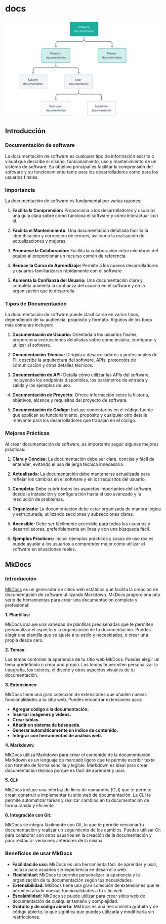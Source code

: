# docs

<img src="../../images/docs.png" width="800" >

## Introducción

### Documentación de software

La documentación de software es cualquier
tipo de información escrita o visual que describe el diseño, funcionamiento,
uso y mantenimiento de un sistema de software. Su objetivo principal es facilitar
la comprensión del software y su funcionamiento tanto para los desarrolladores como para los usuarios finales.

### Importancia

La documentación de software es fundamental por varias razones:

1. **Facilita la Comprensión:** Proporciona a los desarrolladores y usuarios una guía clara sobre cómo funciona el software y cómo interactuar con él.

2. **Facilita el Mantenimiento:** Una documentación detallada facilita la identificación y corrección de errores, así como la realización de actualizaciones y mejoras.

3. **Promueve la Colaboración:** Facilita la colaboración entre miembros del equipo al proporcionar un recurso común de referencia.

4. **Reduce la Curva de Aprendizaje:** Permite a los nuevos desarrolladores y usuarios familiarizarse rápidamente con el software.

5. **Aumenta la Confianza del Usuario:** Una documentación clara y completa aumenta la confianza del usuario en el software y en la organización que lo desarrolla.

### Tipos de Documentación

La documentación de software puede clasificarse en varios tipos, dependiendo de su audiencia, propósito y formato. Algunos de los tipos más comunes incluyen:

1. **Documentación de Usuario:** Orientada a los usuarios finales, proporciona instrucciones detalladas sobre cómo instalar, configurar y utilizar el software.

2. **Documentación Técnica:** Dirigida a desarrolladores y profesionales de TI, describe la arquitectura del software, APIs, protocolos de comunicación y otros detalles técnicos.

3. **Documentación de API:** Detalla cómo utilizar las APIs del software, incluyendo los endpoints disponibles, los parámetros de entrada y salida y los ejemplos de uso.

4. **Documentación de Proyecto:** Ofrece información sobre la historia, objetivos, alcance y requisitos del proyecto de software.

5. **Documentación de Código:** Incluye comentarios en el código fuente que explican su funcionamiento, propósito y cualquier otro detalle relevante para los desarrolladores que trabajan en el código.

### Mejores Prácticas

Al crear documentación de software, es importante seguir algunas mejores prácticas:

1. **Clara y Concisa:** La documentación debe ser clara, concisa y fácil de entender, evitando el uso de jerga técnica innecesaria.

2. **Actualizada:** La documentación debe mantenerse actualizada para reflejar los cambios en el software y en los requisitos del usuario.

3. **Completa:** Debe cubrir todos los aspectos importantes del software, desde la instalación y configuración hasta el uso avanzado y la resolución de problemas.

4. **Organizada:** La documentación debe estar organizada de manera lógica y estructurada, utilizando secciones y subsecciones claras.

5. **Accesible:** Debe ser fácilmente accesible para todos los usuarios y desarrolladores, preferiblemente en línea y con una búsqueda fácil.

6. **Ejemplos Prácticos:** Incluir ejemplos prácticos y casos de uso reales puede ayudar a los usuarios a comprender mejor cómo utilizar el software en situaciones reales.

##  MkDocs

### Introducción
[MkDocs](https://squidfunk.github.io/mkdocs-material/) es un generador de sitios web estáticos que facilita la creación de documentación de software utilizando Markdown. MkDocs proporciona una serie de herramientas para crear una documentación completa y profesional:

**1. Plantillas:**

MkDocs incluye una variedad de plantillas prediseñadas que te permiten personalizar el aspecto y la organización de tu documentación. Puedes elegir una plantilla que se ajuste a tu estilo y necesidades, o crear una propia desde cero.

**2. Temas:**

Los temas controlan la apariencia de tu sitio web MkDocs. Puedes elegir un tema predefinido o crear uno propio. Los temas te permiten personalizar la tipografía, los colores, el diseño y otros aspectos visuales de tu documentación.

**3. Extensiones:**

MkDocs tiene una gran colección de extensiones que añaden nuevas funcionalidades a tu sitio web. Puedes encontrar extensiones para:

* **Agregar código a la documentación.**
* **Insertar imágenes y vídeos.**
* **Crear tablas.**
* **Añadir un sistema de búsqueda.**
* **Generar automáticamente un índice de contenido.**
* **Integrar con herramientas de análisis web.**

**4. Markdown:**

MkDocs utiliza Markdown para crear el contenido de la documentación. Markdown es un lenguaje de marcado ligero que te permite escribir texto con formato de forma sencilla y legible. Markdown es ideal para crear documentación técnica porque es fácil de aprender y usar.

**5. CLI:**

MkDocs incluye una interfaz de línea de comandos (CLI) que te permite crear, construir e implementar tu sitio web de documentación. La CLI te permite automatizar tareas y realizar cambios en tu documentación de forma rápida y eficiente.

**6. Integración con Git:**

MkDocs se integra fácilmente con Git, lo que te permite versionar tu documentación y realizar un seguimiento de los cambios. Puedes utilizar Git para colaborar con otros usuarios en la creación de la documentación y para restaurar versiones anteriores de la misma.

### Beneficios de usar MkDocs

* **Facilidad de uso:** MkDocs es una herramienta fácil de aprender y usar, incluso para usuarios sin experiencia en desarrollo web.
* **Flexibilidad:** MkDocs te permite personalizar la apariencia y la organización de tu documentación según tus necesidades.
* **Extensibilidad:** MkDocs tiene una gran colección de extensiones que te permiten añadir nuevas funcionalidades a tu sitio web.
* **Escalabilidad:** MkDocs se puede utilizar para crear sitios web de documentación de cualquier tamaño y complejidad.
* **Gratuito y de código abierto:** MkDocs es una herramienta gratuita y de código abierto, lo que significa que puedes utilizarla y modificarla sin restricciones.
